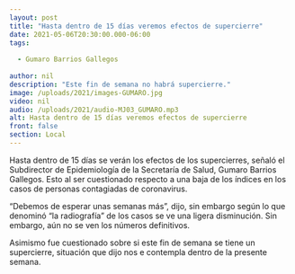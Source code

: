```yaml
---
layout: post
title: "Hasta dentro de 15 días veremos efectos de supercierre"
date: 2021-05-06T20:30:00.000-06:00
tags:
  
  - Gumaro Barrios Gallegos
  
author: nil
description: "Este fin de semana no habrá supercierre."
image: /uploads/2021/images-GUMARO.jpg
video: nil
audio: /uploads/2021/audio-MJ03_GUMARO.mp3
alt: Hasta dentro de 15 días veremos efectos de supercierre
front: false
section: Local
---
```


Hasta dentro de 15 días se verán los efectos de los supercierres, señaló el Subdirector de Epidemiología de la Secretaría de Salud, Gumaro Barrios Gallegos. Esto al ser cuestionado respecto a una baja de los índices en los casos de personas contagiadas de coronavirus.

“Debemos de esperar unas semanas más”, dijo, sin embargo según lo que denominó “la radiografía” de los casos se ve una ligera disminución. Sin embargo, aún no se ven los números definitivos.

Asimismo fue cuestionado sobre si este fin de semana se tiene un supercierre, situación que dijo nos e contempla dentro de la presente semana.
